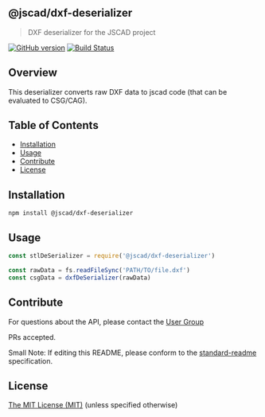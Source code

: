 ## @jscad/dxf-deserializer

> DXF deserializer for the JSCAD project

[![GitHub version](https://badge.fury.io/gh/jscad%40jscad%2Fstl-deserializer.svg)](https://badge.fury.io/gh/jscad%40jscad%2Fstl-deserializer)
[![Build Status](https://travis-ci.org/jscad/io.svg)](https://travis-ci.org/jscad/stl-deserializer)

## Overview

This deserializer converts raw DXF data to jscad code (that can be evaluated to CSG/CAG). 

## Table of Contents

- [Installation](#installation)
- [Usage](#usage)
- [Contribute](#contribute)
- [License](#license)


## Installation

```
npm install @jscad/dxf-deserializer
```

## Usage


```javascript
const stlDeSerializer = require('@jscad/dxf-deserializer')

const rawData = fs.readFileSync('PATH/TO/file.dxf')
const csgData = dxfDeSerializer(rawData)

```


## Contribute

For questions about the API, please contact the [User Group](https://plus.google.com/communities/114958480887231067224)

PRs accepted.

Small Note: If editing this README, please conform to the [standard-readme](https://github.com/RichardLitt/standard-readme) specification.


## License

[The MIT License (MIT)](./LICENSE)
(unless specified otherwise)

